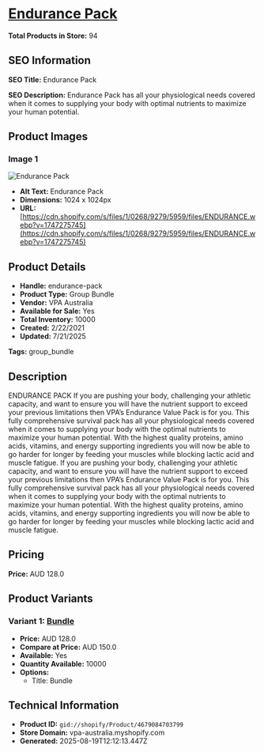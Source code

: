 # [Endurance Pack](https://vpa-australia.myshopify.com/products/endurance-pack)

**Total Products in Store:** 94

## SEO Information

**SEO Title:** Endurance Pack

**SEO Description:** Endurance Pack has all your physiological needs covered when it comes to supplying your body with optimal nutrients to maximize your human potential.

## Product Images

### Image 1
![Endurance Pack](https://cdn.shopify.com/s/files/1/0268/9279/5959/files/ENDURANCE.webp?v=1747275745)

- **Alt Text:** Endurance Pack
- **Dimensions:** 1024 x 1024px
- **URL:** [https://cdn.shopify.com/s/files/1/0268/9279/5959/files/ENDURANCE.webp?v=1747275745](https://cdn.shopify.com/s/files/1/0268/9279/5959/files/ENDURANCE.webp?v=1747275745)

## Product Details

- **Handle:** endurance-pack
- **Product Type:** Group Bundle
- **Vendor:** VPA Australia
- **Available for Sale:** Yes
- **Total Inventory:** 10000
- **Created:** 2/22/2021
- **Updated:** 7/21/2025

**Tags:** group_bundle

## Description

ENDURANCE PACK If you are pushing your body, challenging your athletic capacity, and want to ensure you will have the nutrient support to exceed your previous limitations then VPA’s Endurance Value Pack is for you. This fully comprehensive survival pack has all your physiological needs covered when it comes to supplying your body with the optimal nutrients to maximize your human potential. With the highest quality proteins, amino acids, vitamins, and energy supporting ingredients you will now be able to go harder for longer by feeding your muscles while blocking lactic acid and muscle fatigue. If you are pushing your body, challenging your athletic capacity, and want to ensure you will have the nutrient support to exceed your previous limitations then VPA’s Endurance Value Pack is for you. This fully comprehensive survival pack has all your physiological needs covered when it comes to supplying your body with the optimal nutrients to maximize your human potential. With the highest quality proteins, amino acids, vitamins, and energy supporting ingredients you will now be able to go harder for longer by feeding your muscles while blocking lactic acid and muscle fatigue.

## Pricing

**Price:** AUD 128.0

## Product Variants

### Variant 1: [Bundle](https://vpa-australia.myshopify.com/products/endurance-pack)

- **Price:** AUD 128.0
- **Compare at Price:** AUD 150.0
- **Available:** Yes
- **Quantity Available:** 10000
- **Options:**
  - Title: Bundle

## Technical Information

- **Product ID:** `gid://shopify/Product/4679084703799`
- **Store Domain:** vpa-australia.myshopify.com
- **Generated:** 2025-08-19T12:12:13.447Z

